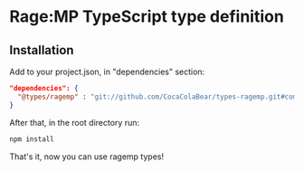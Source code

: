 # Rage:MP TypeScript type definition

## Installation
Add to your project.json, in "dependencies" section:

``` json
"dependencies": {
  "@types/ragemp" : "git://github.com/CocaColaBear/types-ragemp.git#commit-ish",
}
```

After that, in the root directory run:

``` bash
npm install
```

That's it, now you can use ragemp types!